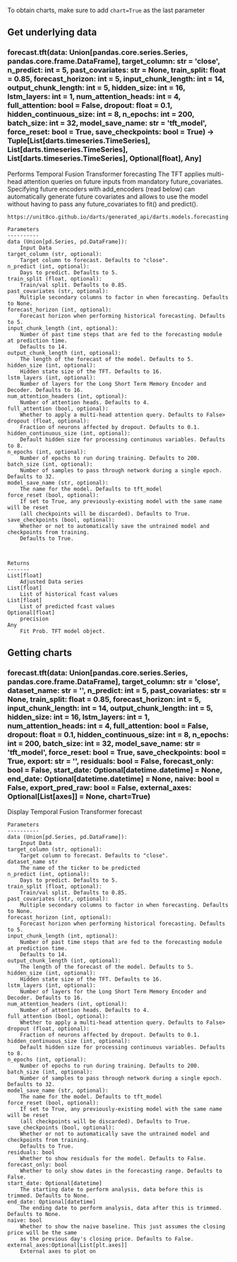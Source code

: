 To obtain charts, make sure to add `chart=True` as the last parameter

## Get underlying data
### forecast.tft(data: Union[pandas.core.series.Series, pandas.core.frame.DataFrame], target_column: str = 'close', n_predict: int = 5, past_covariates: str = None, train_split: float = 0.85, forecast_horizon: int = 5, input_chunk_length: int = 14, output_chunk_length: int = 5, hidden_size: int = 16, lstm_layers: int = 1, num_attention_heads: int = 4, full_attention: bool = False, dropout: float = 0.1, hidden_continuous_size: int = 8, n_epochs: int = 200, batch_size: int = 32, model_save_name: str = 'tft_model', force_reset: bool = True, save_checkpoints: bool = True) -> Tuple[List[darts.timeseries.TimeSeries], List[darts.timeseries.TimeSeries], List[darts.timeseries.TimeSeries], Optional[float], Any]

Performs Temporal Fusion Transformer forecasting
    The TFT applies multi-head attention queries on future inputs from mandatory future_covariates.
    Specifying future encoders with add_encoders (read below) can automatically generate future
    covariates and allows to use the model without having to pass any future_covariates to fit()
    and predict().

    https://unit8co.github.io/darts/generated_api/darts.models.forecasting.tft_model.html

    Parameters
    ----------
    data (Union[pd.Series, pd.DataFrame]):
        Input Data
    target_column (str, optional):
        Target column to forecast. Defaults to "close".
    n_predict (int, optional):
        Days to predict. Defaults to 5.
    train_split (float, optional):
        Train/val split. Defaults to 0.85.
    past_covariates (str, optional):
        Multiple secondary columns to factor in when forecasting. Defaults to None.
    forecast_horizon (int, optional):
        Forecast horizon when performing historical forecasting. Defaults to 5.
    input_chunk_length (int, optional):
        Number of past time steps that are fed to the forecasting module at prediction time.
        Defaults to 14.
    output_chunk_length (int, optional):
        The length of the forecast of the model. Defaults to 5.
    hidden_size (int, optional):
        Hidden state size of the TFT. Defaults to 16.
    lstm_layers (int, optional):
        Number of layers for the Long Short Term Memory Encoder and Decoder. Defaults to 16.
    num_attention_headers (int, optional):
        Number of attention heads. Defaults to 4.
    full_attention (bool, optional):
        Whether to apply a multi-head attention query. Defaults to False>
    dropout (float, optional):
        Fraction of neurons affected by dropout. Defaults to 0.1.
    hidden_continuous_size (int, optional):
        Default hidden size for processing continuous variables. Defaults to 8.
    n_epochs (int, optional):
        Number of epochs to run during training. Defaults to 200.
    batch_size (int, optional):
        Number of samples to pass through network during a single epoch. Defaults to 32.
    model_save_name (str, optional):
        The name for the model. Defaults to tft_model
    force_reset (bool, optional):
        If set to True, any previously-existing model with the same name will be reset
        (all checkpoints will be discarded). Defaults to True.
    save_checkpoints (bool, optional):
        Whether or not to automatically save the untrained model and checkpoints from training.
        Defaults to True.



    Returns
    -------
    List[float]
        Adjusted Data series
    List[float]
        List of historical fcast values
    List[float]
        List of predicted fcast values
    Optional[float]
        precision
    Any
        Fit Prob. TFT model object.

## Getting charts
### forecast.tft(data: Union[pandas.core.series.Series, pandas.core.frame.DataFrame], target_column: str = 'close', dataset_name: str = '', n_predict: int = 5, past_covariates: str = None, train_split: float = 0.85, forecast_horizon: int = 5, input_chunk_length: int = 14, output_chunk_length: int = 5, hidden_size: int = 16, lstm_layers: int = 1, num_attention_heads: int = 4, full_attention: bool = False, dropout: float = 0.1, hidden_continuous_size: int = 8, n_epochs: int = 200, batch_size: int = 32, model_save_name: str = 'tft_model', force_reset: bool = True, save_checkpoints: bool = True, export: str = '', residuals: bool = False, forecast_only: bool = False, start_date: Optional[datetime.datetime] = None, end_date: Optional[datetime.datetime] = None, naive: bool = False, export_pred_raw: bool = False, external_axes: Optional[List[axes]] = None, chart=True)

Display Temporal Fusion Transformer forecast

    Parameters
    ----------
    data (Union[pd.Series, pd.DataFrame]):
        Input Data
    target_column (str, optional):
        Target column to forecast. Defaults to "close".
    dataset_name str
        The name of the ticker to be predicted
    n_predict (int, optional):
        Days to predict. Defaults to 5.
    train_split (float, optional):
        Train/val split. Defaults to 0.85.
    past_covariates (str, optional):
        Multiple secondary columns to factor in when forecasting. Defaults to None.
    forecast_horizon (int, optional):
        Forecast horizon when performing historical forecasting. Defaults to 5.
    input_chunk_length (int, optional):
        Number of past time steps that are fed to the forecasting module at prediction time.
        Defaults to 14.
    output_chunk_length (int, optional):
        The length of the forecast of the model. Defaults to 5.
    hidden_size (int, optional):
        Hidden state size of the TFT. Defaults to 16.
    lstm_layers (int, optional):
        Number of layers for the Long Short Term Memory Encoder and Decoder. Defaults to 16.
    num_attention_headers (int, optional):
        Number of attention heads. Defaults to 4.
    full_attention (bool, optional):
        Whether to apply a multi-head attention query. Defaults to False>
    dropout (float, optional):
        Fraction of neurons affected by dropout. Defaults to 0.1.
    hidden_continuous_size (int, optional):
        Default hidden size for processing continuous variables. Defaults to 8.
    n_epochs (int, optional):
        Number of epochs to run during training. Defaults to 200.
    batch_size (int, optional):
        Number of samples to pass through network during a single epoch. Defaults to 32.
    model_save_name (str, optional):
        The name for the model. Defaults to tft_model
    force_reset (bool, optional):
        If set to True, any previously-existing model with the same name will be reset
        (all checkpoints will be discarded). Defaults to True.
    save_checkpoints (bool, optional):
        Whether or not to automatically save the untrained model and checkpoints from training.
        Defaults to True.
    residuals: bool
        Whether to show residuals for the model. Defaults to False.
    forecast_only: bool
        Whether to only show dates in the forecasting range. Defaults to False.
    start_date: Optional[datetime]
        The starting date to perform analysis, data before this is trimmed. Defaults to None.
    end_date: Optional[datetime]
        The ending date to perform analysis, data after this is trimmed. Defaults to None.
    naive: bool
        Whether to show the naive baseline. This just assumes the closing price will be the same
        as the previous day's closing price. Defaults to False.
    external_axes:Optional[List[plt.axes]]
        External axes to plot on
